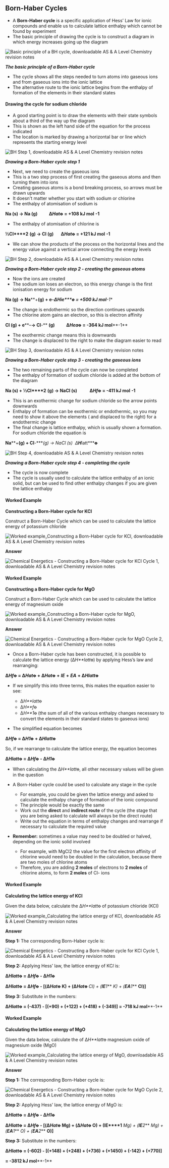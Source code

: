 ## Born-Haber Cycles

* A **Born-Haber cycle** is a specific application of Hess’ Law for ionic compounds and enable us to calculate lattice enthalpy which cannot be found by experiment
* The basic principle of drawing the cycle is to construct a diagram in which energy increases going up the diagram

![Basic principle of a BH cycle, downloadable AS & A Level Chemistry revision notes](5..1.2-Basic-principle-of-a-BH-cycle.png)

***The basic principle of a Born-Haber cycle***

* The cycle shows all the steps needed to turn atoms into gaseous ions and from gaseous ions into the ionic lattice
* The alternative route to the ionic lattice begins from the enthalpy of formation of the elements in their standard states

#### Drawing the cycle for sodium chloride

* A good starting point is to draw the elements with their state symbols about a third of the way up the diagram
* This is shown as the left hand side of the equation for the process indicated
* The location is marked by drawing a horizontal bar or line which represents the starting energy level

![BH Step 1, downloadable AS & A Level Chemistry revision notes](5..1.2-BH-Step-1.png)

***Drawing a Born-Haber cycle step 1***

* Next, we need to create the gaseous ions
* This is a two step process of first creating the gaseous atoms and then turning them into ions
* Creating gaseous atoms is a bond breaking process, so arrows must be drawn upwards
* It doesn't matter whether you start with sodium or chlorine
* The enthalpy of atomisation of sodium is

**Na (s) → Na (g)           Δ*****H******at*****ꝋ** **= +108 kJ mol** **-1**

* The enthalpy of atomisation of chlorine is

**½Cl****2** **(g) → Cl (g)       Δ*****H******at*****ꝋ** **= +121 kJ mol** **-1**

* We can show the products of the process on the horizontal lines and the energy value against a vertical arrow connecting the energy levels

![BH Step 2, downloadable AS & A Level Chemistry revision notes](5..1.2-BH-Step-2.png)

***Drawing a Born-Haber cycle step 2 - creating the gaseous atoms***

* Now the ions are created
* The sodium ion loses an electron, so this energy change is the first ionisation energy for sodium

**Na (g) → Na****+****(g) + e****–****Δ*****H******ie*****ꝋ** **= +500 kJ mol****-1**

* The change is endothermic so the direction continues upwards
* The chlorine atom gains an electron, so this is electron affinity

**Cl (g) + e****–****→ Cl****-** **(g)           Δ*****H******ea*****ꝋ** **= -364 kJ mol****-1**

* The exothermic change means this is downwards
* The change is displaced to the right to make the diagram easier to read

![BH Step 3, downloadable AS & A Level Chemistry revision notes](5.1.2-BH-Step-3.png)

***Drawing a Born-Haber cycle step 3 - creating the gaseous ions***

* The two remaining parts of the cycle can now be completed
* The enthalpy of formation of sodium chloride is added at the bottom of the diagram

**Na (s) + ½Cl****2** **(g) → NaCl (s)            Δ*****H******f*****ꝋ** **= -411 kJ mol** **-1**

* This is an exothermic change for sodium chloride so the arrow points downwards
* Enthalpy of formation can be exothermic or endothermic, so you may need to show it above the elements ( and displaced to the right) for a endothermic change
* The final change is lattice enthalpy, which is usually shown a formation. For sodium chloride the equation is

**Na****+****(g) + Cl****-****(g) → NaCl (s)  Δ*****H******latt*****ꝋ**

![BH Step 4, downloadable AS & A Level Chemistry revision notes](5.1.2-BH-Step-4.png)

***Drawing a Born-Haber cycle step 4 - completing the cycle***

* The cycle is now complete
* The cycle is usually used to calculate the lattice enthalpy of an ionic solid, but can be used to find other enthalpy changes if you are given the lattice enthalpy

#### Worked Example

**Constructing a Born-Haber cycle for KCl**

Construct a Born-Haber Cycle which can be used to calculate the lattice energy of potassium chloride

![Worked example_Constructing a Born-Haber cycle for KCl, downloadable AS & A Level Chemistry revision notes](5.1.2-Worked-example_Constructing-a-Born-Haber-cycle-for-KCl.png)

**Answer**

![Chemical Energetics - Constructing a Born-Haber cycle for KCl Cycle 1, downloadable AS & A Level Chemistry revision notes](5.1-Chemical-Energetics-Constructing-a-Born-Haber-cycle-for-KCl-Cycle-1.png)

#### Worked Example

**Constructing a Born-Haber cycle for MgO**

Construct a Born-Haber Cycle which can be used to calculate the lattice energy of magnesium oxide

![Worked example_Constructing a Born-Haber cycle for MgO, downloadable AS & A Level Chemistry revision notes](5.1.2-Worked-example_Constructing-a-Born-Haber-cycle-for-MgO.png)

**Answer**

![Chemical Energetics - Constructing a Born-Haber cycle for MgO Cycle 2, downloadable AS & A Level Chemistry revision notes](5.1-Chemical-Energetics-Constructing-a-Born-Haber-cycle-for-MgO-Cycle-2.png)

* Once a Born-Haber cycle has been constructed, it is possible to calculate the lattice energy (Δ*H**latt*ꝋ) by applying Hess’s law and rearranging:

**Δ*****H******f*****ꝋ** **= Δ*****H******at*****ꝋ** **+ Δ*****H******at*****ꝋ** **+** ***IE*** **+** ***EA*** **+ Δ*****H******latt*****ꝋ**

* If we simplify this into three terms, this makes the equation easier to see:

  + Δ*H**latt*ꝋ
  + Δ*H**f*ꝋ
  + Δ*H**1*ꝋ (the sum of all of the various enthalpy changes necessary to convert the elements in their standard states to gaseous ions)
* The simplified equation becomes

**Δ*****H******f*****ꝋ** **= Δ*****H******1*****ꝋ** **+ Δ*****H******latt*****ꝋ**

So, if we rearrange to calculate the lattice energy, the equation becomes

**Δ*****H******latt*****ꝋ** **= Δ*****H******f*****ꝋ** **- Δ*****H******1*****ꝋ**

* When calculating the Δ*H**latt*ꝋ, all other necessary values will be given in the question
* A Born-Haber cycle could be used to calculate any stage in the cycle

  + For example, you could be given the lattice energy and asked to calculate the enthalpy change of formation of the ionic compound
  + The principle would be exactly the same
  + Work out the **direct** and **indirect route** of the cycle (the stage that you are being asked to calculate will always be the direct route)
  + Write out the equation in terms of enthalpy changes and rearrange if necessary to calculate the required value
* **Remember:** sometimes a value may need to be doubled or halved, depending on the ionic solid involved

  + For example, with MgCl2 the value for the first electron affinity of chlorine would need to be doubled in the calculation, because there are two moles of chlorine atoms
  + Therefore, you are adding **2 moles** of electrons to **2 moles** of chlorine atoms, to form **2 moles** of Cl- ions

#### Worked Example

**Calculating the lattice energy of KCl**

Given the data below, calculate the Δ*H**latt*ꝋ of potassium chloride (KCl)

![Worked example_Calculating the lattice energy of KCl, downloadable AS & A Level Chemistry revision notes](5.1.3-Worked-example_Calculating-the-lattice-energy-of-KCl.png)

**Answer**

**Step 1:** The corresponding Born-Haber cycle is:

![Chemical Energetics - Constructing a Born-Haber cycle for KCl Cycle 1, downloadable AS & A Level Chemistry revision notes](5.1-Chemical-Energetics-Constructing-a-Born-Haber-cycle-for-KCl-Cycle-1_1.png)

**Step 2:** Applying Hess’ law, the lattice energy of KC*l* is:

**Δ*****H******latt*****ꝋ** **= Δ*****H******f*****ꝋ** **- Δ*****H******1*****ꝋ**

**Δ*****H******latt*****ꝋ** **= Δ*****H******f*****ꝋ** **- [(Δ*****H******at*****ꝋ** **K) + (Δ*****H******at*****ꝋ** **Cl) + (*****IE******1*** **K) + (*****EA******1*** **Cl)]**

**Step 3:** Substitute in the numbers:

**Δ*****H******latt*****ꝋ** **= (-437) - [(+90) + (+122) + (+418) + (-349)] = -718 kJ mol****-1**

#### Worked Example

**Calculating the lattice energy of MgO**

Given the data below, calculate the of Δ*H**latt*ꝋ magnesium oxide of magnesium oxide (MgO)

![Worked example_Calculating the lattice energy of MgO, downloadable AS & A Level Chemistry revision notes](5.1.3-Worked-example_Calculating-the-lattice-energy-of-MgO.png)

**Answer**

**Step 1:** The corresponding Born-Haber cycle is:

![Chemical Energetics - Constructing a Born-Haber cycle for MgO Cycle 2, downloadable AS & A Level Chemistry revision notes](5.1-Chemical-Energetics-Constructing-a-Born-Haber-cycle-for-MgO-Cycle-2_1.png)

**Step 2:** Applying Hess’ law, the lattice energy of MgO is:

**Δ*****H******latt*****ꝋ** **= Δ*****H******f*****ꝋ** **- Δ*****H******1*****ꝋ**

**Δ*****H******latt*****ꝋ** **= Δ*****H******f*****ꝋ** **- [(Δ*****H******at*****ꝋ** **Mg) + (Δ*****H******at*****ꝋ** **O) + (IE****1** **Mg) + (*****IE******2*** **Mg) + (*****EA******1*** **O) + (*****EA******2*** **O)]**

**Step 3:** Substitute in the numbers:

**Δ*****H******latt*****ꝋ** **= (-602) - [(+148) + (+248) + (+736) + (+1450) + (-142) + (+770)]**

**= -3812 kJ mol****-1**